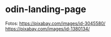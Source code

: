 # odin-landing-page

Fotos:
https://pixabay.com/images/id-3045580/
https://pixabay.com/images/id-1380134/